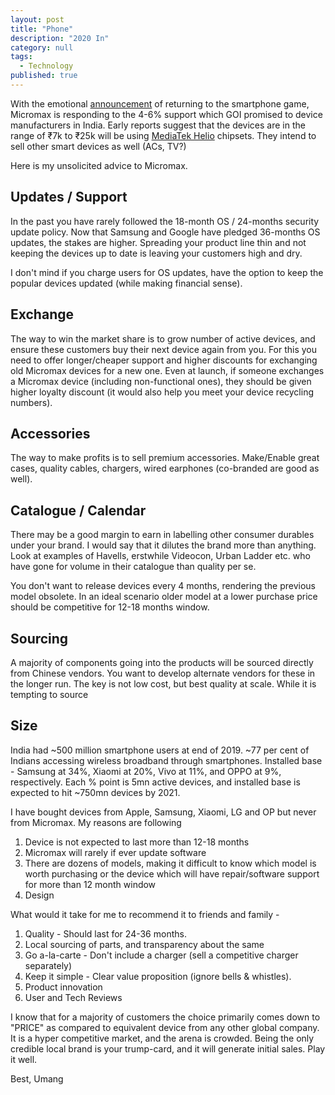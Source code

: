 ```yaml
---
layout: post
title: "Phone"
description: "2020 In"
category: null
tags: 
  - Technology
published: true
---
```


With the emotional [announcement](https://twitter.com/Micromax__India/status/1316998886918029312) of returning to the smartphone game, Micromax is responding to the 4-6% support which GOI promised to device manufacturers in India. Early reports suggest that the devices are in the range of ₹7k to ₹25k will be using [MediaTek Helio](https://en.wikipedia.org/wiki/List_of_MediaTek_processors) chipsets. They intend to sell other smart devices as well (ACs, TV?)

Here is my unsolicited advice to Micromax.

## Updates / Support
In the past you have rarely followed the 18-month OS / 24-months security update policy. Now that Samsung and Google have pledged 36-months OS updates, the stakes are higher. Spreading your product line thin and not keeping the devices up to date is leaving your customers high and dry. 

I don't mind if you charge users for OS updates, have the option to keep the popular devices updated (while making financial sense).

## Exchange
The way to win the market share is to grow number of active devices, and ensure these customers buy their next device again from you. For this you need to offer longer/cheaper support and higher discounts for exchanging old Micromax devices for a new one. Even at launch, if someone exchanges a Micromax device (including non-functional ones), they should be given higher loyalty discount (it would also help you meet your device recycling numbers).

## Accessories
The way to make profits is to sell premium accessories. Make/Enable great cases, quality cables, chargers, wired earphones (co-branded are good as well).

## Catalogue / Calendar
There may be a good margin to earn in labelling other consumer durables under your brand. I would say that it dilutes the brand more than anything. Look at examples of Havells, erstwhile Videocon, Urban Ladder etc. who have gone for volume in their catalogue than quality per se. 

You don't want to release devices every 4 months, rendering the previous model obsolete. In an ideal scenario older model at a lower purchase price should be competitive for 12-18 months window. 

## Sourcing
A majority of components going into the products will be sourced directly from Chinese vendors. You want to develop alternate vendors for these in the longer run. The key is not low cost, but best quality at scale. While it is tempting to source

## Size
India had ~500 million smartphone users at end of 2019. ~77 per cent of Indians accessing wireless broadband through smartphones. Installed base - Samsung at 34%, Xiaomi at 20%, Vivo at 11%, and OPPO at 9%, respectively. Each % point is 5mn active devices, and installed base is expected to hit ~750mn devices by 2021.

I have bought devices from Apple, Samsung, Xiaomi, LG and OP but never from Micromax. My reasons are following

1. Device is not expected to last more than 12-18 months
2. Micromax will rarely if ever update software
3. There are dozens of models, making it difficult to know which model is worth purchasing or the device which will have repair/software support for more than 12 month window
4. Design

What would it take for me to recommend it to friends and family -
1. Quality - Should last for 24-36 months.
2. Local sourcing of parts, and transparency about the same
3. Go a-la-carte - Don't include a charger (sell a competitive charger separately)
4. Keep it simple - Clear value proposition (ignore bells & whistles).
5. Product innovation
6. User and Tech Reviews

I know that for a majority of customers the choice primarily comes down to "PRICE" as compared to equivalent device from any other global company. It is a hyper competitive market, and the arena is crowded. Being the only credible local brand is your trump-card, and it will generate initial sales. Play it well.

Best, Umang
